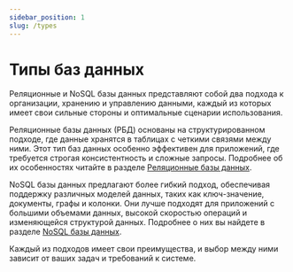 ```yaml
---
sidebar_position: 1
slug: /types
---
```


# Типы баз данных

Реляционные и NoSQL базы данных представляют собой два подхода к организации, хранению и управлению данными, каждый из которых имеет свои сильные стороны и оптимальные сценарии использования. 

Реляционные базы данных (РБД) основаны на структурированном подходе, где данные хранятся в таблицах с четкими связями между ними. Этот тип баз данных особенно эффективен для приложений, где требуется строгая консистентность и сложные запросы. Подробнее об их особенностях читайте в разделе [Реляционные базы данных](/database/types/rdb.md).

NoSQL базы данных предлагают более гибкий подход, обеспечивая поддержку различных моделей данных, таких как ключ-значение, документы, графы и колонки. Они лучше подходят для приложений с большими объемами данных, высокой скоростью операций и изменяющейся структурой данных. Подробнее о них вы найдете в разделе [NoSQL базы данных](/database/types/nosql/index.md).

Каждый из подходов имеет свои преимущества, и выбор между ними зависит от ваших задач и требований к системе.
